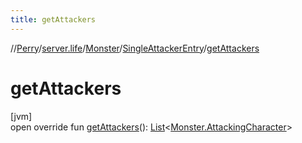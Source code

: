 ```yaml
---
title: getAttackers
---
```

//[Perry](../../../../index.html)/[server.life](../../index.html)/[Monster](../index.html)/[SingleAttackerEntry](index.html)/[getAttackers](get-attackers.html)



# getAttackers



[jvm]\
open override fun [getAttackers](get-attackers.html)(): [List](https://kotlinlang.org/api/latest/jvm/stdlib/kotlin.collections/-list/index.html)<[Monster.AttackingCharacter](../-attacking-character/index.html)>




